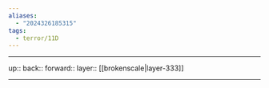 ```yaml
---
aliases:
  - "2024326185315"
tags:
  - terror/11D
---
```




***

up:: 
back:: 
forward:: 
layer:: [[brokenscale|layer-333]]

***
